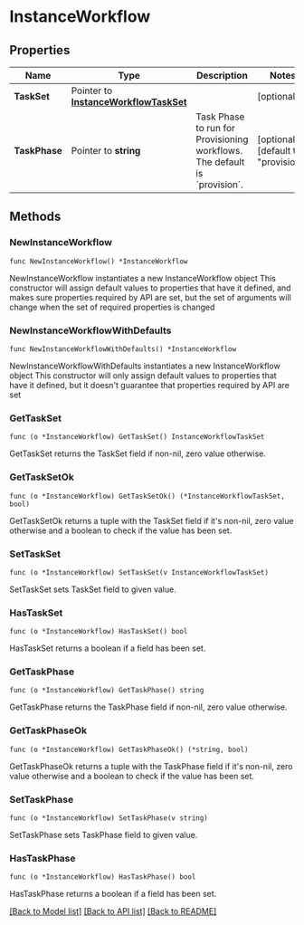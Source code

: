 # InstanceWorkflow

## Properties

Name | Type | Description | Notes
------------ | ------------- | ------------- | -------------
**TaskSet** | Pointer to [**InstanceWorkflowTaskSet**](instanceWorkflow_taskSet.md) |  | [optional] 
**TaskPhase** | Pointer to **string** | Task Phase to run for Provisioning workflows. The default is &#x60;provision&#x60;. | [optional] [default to "provision"]

## Methods

### NewInstanceWorkflow

`func NewInstanceWorkflow() *InstanceWorkflow`

NewInstanceWorkflow instantiates a new InstanceWorkflow object
This constructor will assign default values to properties that have it defined,
and makes sure properties required by API are set, but the set of arguments
will change when the set of required properties is changed

### NewInstanceWorkflowWithDefaults

`func NewInstanceWorkflowWithDefaults() *InstanceWorkflow`

NewInstanceWorkflowWithDefaults instantiates a new InstanceWorkflow object
This constructor will only assign default values to properties that have it defined,
but it doesn't guarantee that properties required by API are set

### GetTaskSet

`func (o *InstanceWorkflow) GetTaskSet() InstanceWorkflowTaskSet`

GetTaskSet returns the TaskSet field if non-nil, zero value otherwise.

### GetTaskSetOk

`func (o *InstanceWorkflow) GetTaskSetOk() (*InstanceWorkflowTaskSet, bool)`

GetTaskSetOk returns a tuple with the TaskSet field if it's non-nil, zero value otherwise
and a boolean to check if the value has been set.

### SetTaskSet

`func (o *InstanceWorkflow) SetTaskSet(v InstanceWorkflowTaskSet)`

SetTaskSet sets TaskSet field to given value.

### HasTaskSet

`func (o *InstanceWorkflow) HasTaskSet() bool`

HasTaskSet returns a boolean if a field has been set.

### GetTaskPhase

`func (o *InstanceWorkflow) GetTaskPhase() string`

GetTaskPhase returns the TaskPhase field if non-nil, zero value otherwise.

### GetTaskPhaseOk

`func (o *InstanceWorkflow) GetTaskPhaseOk() (*string, bool)`

GetTaskPhaseOk returns a tuple with the TaskPhase field if it's non-nil, zero value otherwise
and a boolean to check if the value has been set.

### SetTaskPhase

`func (o *InstanceWorkflow) SetTaskPhase(v string)`

SetTaskPhase sets TaskPhase field to given value.

### HasTaskPhase

`func (o *InstanceWorkflow) HasTaskPhase() bool`

HasTaskPhase returns a boolean if a field has been set.


[[Back to Model list]](../README.md#documentation-for-models) [[Back to API list]](../README.md#documentation-for-api-endpoints) [[Back to README]](../README.md)


